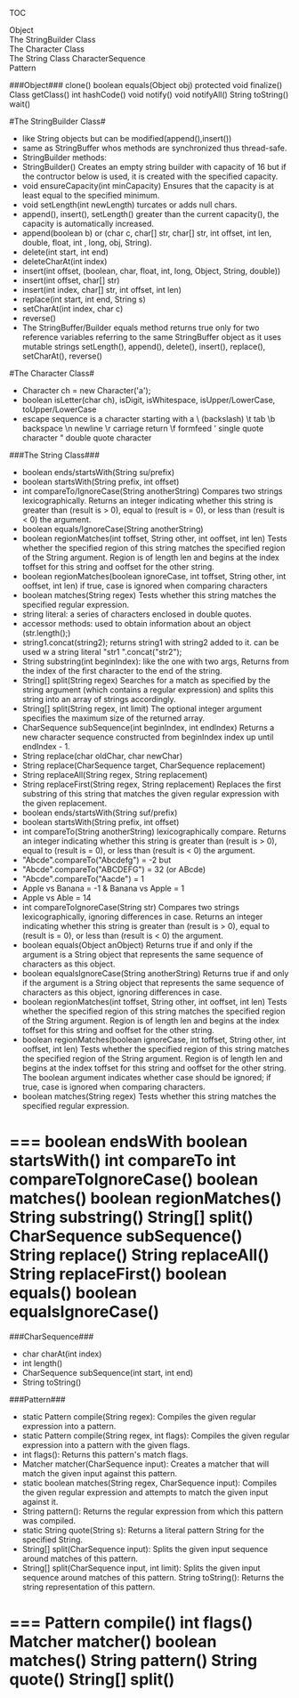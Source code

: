  TOC

Object  
The StringBuilder Class  
The Character Class  
The String Class
CharacterSequence  
Pattern  

###Object###
clone() 
boolean equals(Object obj) 
protected  void	finalize() 
Class getClass() 
int hashCode() 
void notify() 
void notifyAll() 
String toString() 
wait() 

#The StringBuilder Class#
- like String objects but can be modified(append(),insert())
- same as StringBuffer whos methods are synchronized thus thread-safe.
- StringBuilder methods:
- StringBuilder() Creates an empty string builder with capacity of 16 but if the contructor below is used, it is created with the specified capacity.
- void ensureCapacity(int minCapacity) Ensures that the capacity is at least equal to the specified minimum.
- void setLength(int newLength) turcates or adds null chars.
- append(), insert(), setLength() greater than the current capacity(), the capacity is automatically increased.
- append(boolean b) or (char c, char[] str, char[] str, int offset, int len, double, float, int , long,  obj, String).
- delete(int start, int end)
- deleteCharAt(int index)
- insert(int offset, (boolean, char, float, int, long, Object, String, double))
- insert(int offset, char[] str)
- insert(int index, char[] str, int offset, int len)
- replace(int start, int end, String s)
- setCharAt(int index, char c)
- reverse()
- The StringBuffer/Builder equals method returns true only for two reference variables referring to the same StringBuffer object as it uses mutable strings
setLength(), append(), delete(), insert(), replace(), setCharAt(), reverse()

#The Character Class#
- Character ch = new Character('a');
- boolean isLetter(char ch), isDigit, isWhitespace, isUpper/LowerCase, toUpper/LowerCase
- escape sequence is a character starting with a \ (backslash)
\t  tab
\b  backspace
\n  newline
\r  carriage return
\f  formfeed
\'  single quote character
\"  double quote character

###The String Class###
- boolean ends/startsWith(String su/prefix)
- boolean startsWith(String prefix, int offset) 
- int compareTo/IgnoreCase(String anotherString) Compares two strings lexicographically. Returns an integer indicating whether this string is greater than (result is > 0), equal to (result is = 0), or less than (result is < 0) the argument.
- boolean equals/IgnoreCase(String anotherString)  
- boolean regionMatches(int toffset, String other, int ooffset, int len)  Tests whether the specified region of this string matches the specified region of the String argument. Region is of length len and begins at the index toffset for this string and ooffset for the other string.
- boolean regionMatches(boolean ignoreCase, int toffset, String other, int ooffset, int len) if true, case is ignored when comparing characters
- boolean matches(String regex) Tests whether this string matches the specified regular expression.
- string literal: a series of characters enclosed in double quotes.
- accessor methods: used to obtain information about an object (str.length();)
- string1.concat(string2); returns string1 with string2 added to it.  can be used w a string literal "str1 ".concat("str2");
- String substring(int beginIndex): like the one with two args,	Returns from the index of the first character to the end of the string.
- String[] split(String regex) Searches for a match as specified by the string argument (which contains a regular expression) and splits this string into an array of strings accordingly.
- String[] split(String regex, int limit) The optional integer argument specifies the maximum size of the returned array. 
- CharSequence subSequence(int beginIndex, int endIndex)	Returns a new character sequence constructed from beginIndex index up until endIndex - 1.
- String replace(char oldChar, char newChar)
- String replace(CharSequence target, CharSequence replacement)	
- String replaceAll(String regex, String replacement)
- String replaceFirst(String regex, String replacement)	Replaces the first substring of this string that matches the given regular expression with the given replacement.
- boolean ends/startsWith(String suf/prefix)
- boolean startsWith(String prefix, int offset)
- int compareTo(String anotherString) lexicographically compare. Returns an integer indicating whether this string is greater than (result is > 0), equal to (result is = 0), or less than (result is < 0) the argument.
- "Abcde".compareTo("Abcdefg") = -2 but
- "Abcde".compareTo("ABCDEFG") = 32 (or ABcde)
- "Abcde".compareTo("Aacde") = 1
- Apple vs Banana = -1 & Banana vs Apple = 1
- Apple vs Able = 14
- int compareToIgnoreCase(String str)	Compares two strings lexicographically, ignoring differences in case. Returns an integer indicating whether this string is greater than (result is > 0), equal to (result is = 0), or less than (result is < 0) the argument.
- boolean equals(Object anObject)	Returns true if and only if the argument is a String object that represents the same sequence of characters as this object.
- boolean equalsIgnoreCase(String anotherString)	Returns true if and only if the argument is a String object that represents the same sequence of characters as this object, ignoring differences in case.
- boolean regionMatches(int toffset, String other, int ooffset, int len)	Tests whether the specified region of this string matches the specified region of the String argument.  Region is of length len and begins at the index toffset for this string and ooffset for the other string.
- boolean regionMatches(boolean ignoreCase, int toffset, String other, int ooffset, int len)	Tests whether the specified region of this string matches the specified region of the String argument.  Region is of length len and begins at the index toffset for this string and ooffset for the other string. The boolean argument indicates whether case should be ignored; if true, case is ignored when comparing characters.
- boolean matches(String regex)	Tests whether this string matches the specified regular expression.

===
boolean endsWith
boolean startsWith() 
int compareTo
int compareToIgnoreCase()
boolean matches()
boolean regionMatches()
String substring()
String[] split()
CharSequence subSequence()
String replace()
String replaceAll()
String replaceFirst()
boolean equals()
boolean equalsIgnoreCase()
===



###CharSequence###
- char charAt(int index)
- int length() 
- CharSequence subSequence(int start, int end) 
- String toString() 

###Pattern###
- static Pattern compile(String regex): Compiles the given regular expression into a pattern.
- static Pattern compile(String regex, int flags): Compiles the given regular expression into a pattern with the given flags.
- int flags(): Returns this pattern's match flags. 
- Matcher matcher(CharSequence input): Creates a matcher that will match the given input against this pattern.
- static boolean matches(String regex, CharSequence input): Compiles the given regular expression and attempts to match the given input against it.
- String pattern(): Returns the regular expression from which this pattern was compiled.
- static String quote(String s): Returns a literal pattern String for the specified String.
- String[] split(CharSequence input): Splits the given input sequence around matches of this pattern.
- String[] split(CharSequence input, int limit): Splits the given input sequence around matches of this pattern.
String toString(): Returns the string representation of this pattern.

===
Pattern compile()
int flags()
Matcher matcher()
boolean matches()
String pattern()
String quote()
String[] split()
===

